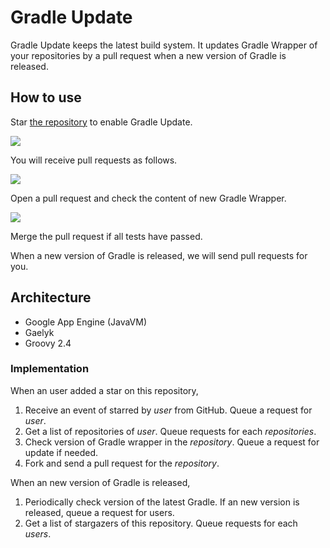 # Gradle Update

Gradle Update keeps the latest build system. It updates Gradle Wrapper of your repositories by a pull request when a new version of Gradle is released.


## How to use

Star [the repository](https://github.com/int128/gradleupdate) to enable Gradle Update.

<img src="https://cloud.githubusercontent.com/assets/321266/9202088/176d83d6-408b-11e5-96dd-c138322fde60.png">

You will receive pull requests as follows.

<img src="https://cloud.githubusercontent.com/assets/321266/9202273/0e94da60-408c-11e5-83e9-594c9fbdcd42.png">

Open a pull request and check the content of new Gradle Wrapper.

<img src="https://cloud.githubusercontent.com/assets/321266/9202364/70fd5a6a-408c-11e5-9cc6-4a7a8f9ccfa8.png">

Merge the pull request if all tests have passed.

When a new version of Gradle is released, we will send pull requests for you.


## Architecture

* Google App Engine (JavaVM)
* Gaelyk
* Groovy 2.4


### Implementation

When an user added a star on this repository,

1. Receive an event of starred by _user_ from GitHub. Queue a request for _user_.
2. Get a list of repositories of _user_. Queue requests for each _repositories_.
3. Check version of Gradle wrapper in the _repository_. Queue a request for update if needed.
4. Fork and send a pull request for the _repository_.

When an new version of Gradle is released,

1. Periodically check version of the latest Gradle.
   If an new version is released, queue a request for users.
2. Get a list of stargazers of this repository. Queue requests for each _users_.
